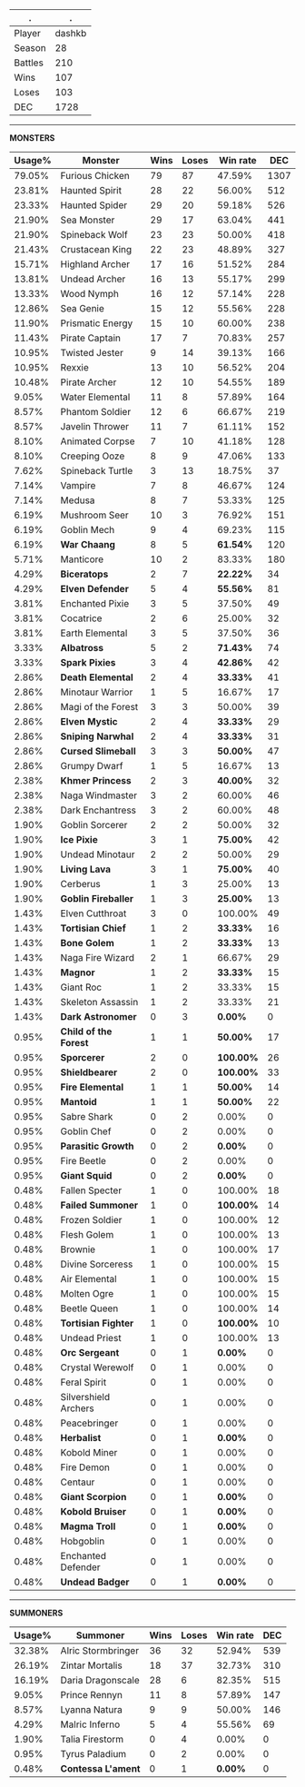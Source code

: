 .|.
|-|-
Player|dashkb
Season|28
Battles|210
Wins|107
Loses|103
DEC|1728

---
**MONSTERS**

Usage%|Monster|Wins|Loses|Win rate|DEC|
-|-|-|-|-|-|
79.05%|Furious Chicken|79|87|47.59%|1307|
23.81%|Haunted Spirit|28|22|56.00%|512|
23.33%|Haunted Spider|29|20|59.18%|526|
21.90%|Sea Monster|29|17|63.04%|441|
21.90%|Spineback Wolf|23|23|50.00%|418|
21.43%|Crustacean King|22|23|48.89%|327|
15.71%|Highland Archer|17|16|51.52%|284|
13.81%|Undead Archer|16|13|55.17%|299|
13.33%|Wood Nymph|16|12|57.14%|228|
12.86%|Sea Genie|15|12|55.56%|228|
11.90%|Prismatic Energy|15|10|60.00%|238|
11.43%|Pirate Captain|17|7|70.83%|257|
10.95%|Twisted Jester|9|14|39.13%|166|
10.95%|Rexxie|13|10|56.52%|204|
10.48%|Pirate Archer|12|10|54.55%|189|
9.05%|Water Elemental|11|8|57.89%|164|
8.57%|Phantom Soldier|12|6|66.67%|219|
8.57%|Javelin Thrower|11|7|61.11%|152|
8.10%|Animated Corpse|7|10|41.18%|128|
8.10%|Creeping Ooze|8|9|47.06%|133|
7.62%|Spineback Turtle|3|13|18.75%|37|
7.14%|Vampire|7|8|46.67%|124|
7.14%|Medusa|8|7|53.33%|125|
6.19%|Mushroom Seer|10|3|76.92%|151|
6.19%|Goblin Mech|9|4|69.23%|115|
6.19%|**War Chaang**|8|5|**61.54%**|120|
5.71%|Manticore|10|2|83.33%|180|
4.29%|**Biceratops**|2|7|**22.22%**|34|
4.29%|**Elven Defender**|5|4|**55.56%**|81|
3.81%|Enchanted Pixie|3|5|37.50%|49|
3.81%|Cocatrice|2|6|25.00%|32|
3.81%|Earth Elemental|3|5|37.50%|36|
3.33%|**Albatross**|5|2|**71.43%**|74|
3.33%|**Spark Pixies**|3|4|**42.86%**|42|
2.86%|**Death Elemental**|2|4|**33.33%**|41|
2.86%|Minotaur Warrior|1|5|16.67%|17|
2.86%|Magi of the Forest|3|3|50.00%|39|
2.86%|**Elven Mystic**|2|4|**33.33%**|29|
2.86%|**Sniping Narwhal**|2|4|**33.33%**|31|
2.86%|**Cursed Slimeball**|3|3|**50.00%**|47|
2.86%|Grumpy Dwarf|1|5|16.67%|13|
2.38%|**Khmer Princess**|2|3|**40.00%**|32|
2.38%|Naga Windmaster|3|2|60.00%|46|
2.38%|Dark Enchantress|3|2|60.00%|48|
1.90%|Goblin Sorcerer|2|2|50.00%|32|
1.90%|**Ice Pixie**|3|1|**75.00%**|42|
1.90%|Undead Minotaur|2|2|50.00%|29|
1.90%|**Living Lava**|3|1|**75.00%**|40|
1.90%|Cerberus|1|3|25.00%|13|
1.90%|**Goblin Fireballer**|1|3|**25.00%**|13|
1.43%|Elven Cutthroat|3|0|100.00%|49|
1.43%|**Tortisian Chief**|1|2|**33.33%**|16|
1.43%|**Bone Golem**|1|2|**33.33%**|13|
1.43%|Naga Fire Wizard|2|1|66.67%|29|
1.43%|**Magnor**|1|2|**33.33%**|15|
1.43%|Giant Roc|1|2|33.33%|15|
1.43%|Skeleton Assassin|1|2|33.33%|21|
1.43%|**Dark Astronomer**|0|3|**0.00%**|0|
0.95%|**Child of the Forest**|1|1|**50.00%**|17|
0.95%|**Sporcerer**|2|0|**100.00%**|26|
0.95%|**Shieldbearer**|2|0|**100.00%**|33|
0.95%|**Fire Elemental**|1|1|**50.00%**|14|
0.95%|**Mantoid**|1|1|**50.00%**|22|
0.95%|Sabre Shark|0|2|0.00%|0|
0.95%|Goblin Chef|0|2|0.00%|0|
0.95%|**Parasitic Growth**|0|2|**0.00%**|0|
0.95%|Fire Beetle|0|2|0.00%|0|
0.95%|**Giant Squid**|0|2|**0.00%**|0|
0.48%|Fallen Specter|1|0|100.00%|18|
0.48%|**Failed Summoner**|1|0|**100.00%**|14|
0.48%|Frozen Soldier|1|0|100.00%|12|
0.48%|Flesh Golem|1|0|100.00%|13|
0.48%|Brownie|1|0|100.00%|17|
0.48%|Divine Sorceress|1|0|100.00%|15|
0.48%|Air Elemental|1|0|100.00%|15|
0.48%|Molten Ogre|1|0|100.00%|15|
0.48%|Beetle Queen|1|0|100.00%|14|
0.48%|**Tortisian Fighter**|1|0|**100.00%**|10|
0.48%|Undead Priest|1|0|100.00%|13|
0.48%|**Orc Sergeant**|0|1|**0.00%**|0|
0.48%|Crystal Werewolf|0|1|0.00%|0|
0.48%|Feral Spirit|0|1|0.00%|0|
0.48%|Silvershield Archers|0|1|0.00%|0|
0.48%|Peacebringer|0|1|0.00%|0|
0.48%|**Herbalist**|0|1|**0.00%**|0|
0.48%|Kobold Miner|0|1|0.00%|0|
0.48%|Fire Demon|0|1|0.00%|0|
0.48%|Centaur|0|1|0.00%|0|
0.48%|**Giant Scorpion**|0|1|**0.00%**|0|
0.48%|**Kobold Bruiser**|0|1|**0.00%**|0|
0.48%|**Magma Troll**|0|1|**0.00%**|0|
0.48%|Hobgoblin|0|1|0.00%|0|
0.48%|Enchanted Defender|0|1|0.00%|0|
0.48%|**Undead Badger**|0|1|**0.00%**|0|

---
**SUMMONERS**

Usage%|Summoner|Wins|Loses|Win rate|DEC|
-|-|-|-|-|-|
32.38%|Alric Stormbringer|36|32|52.94%|539|
26.19%|Zintar Mortalis|18|37|32.73%|310|
16.19%|Daria Dragonscale|28|6|82.35%|515|
9.05%|Prince Rennyn|11|8|57.89%|147|
8.57%|Lyanna Natura|9|9|50.00%|146|
4.29%|Malric Inferno|5|4|55.56%|69|
1.90%|Talia Firestorm|0|4|0.00%|0|
0.95%|Tyrus Paladium|0|2|0.00%|0|
0.48%|**Contessa L'ament**|0|1|**0.00%**|0|
